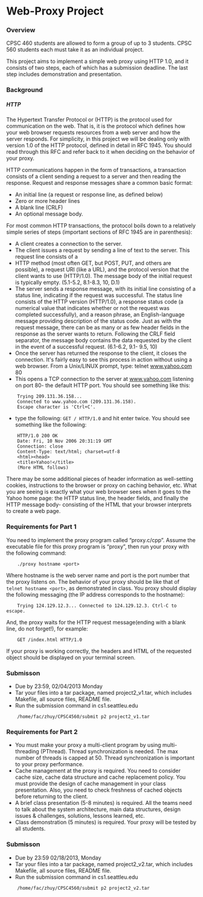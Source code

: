 # Web-Proxy Project

### Overview
CPSC 460 students are allowed to form a group of up to 3 students. CPSC 560 students each must take it as an individual project.

This project aims to implement a simple web proxy using HTTP 1.0, and it consists of two steps, each of which has a submission deadline. The last step includes demonstration and presentation.

### Background
##### HTTP
The Hypertext Transfer Protocol or (HTTP) is the protocol used for communication on the web. That is, it is the protocol which defines how your web browser requests resources from a web server and how the server responds. For simplicity, in this project we will be dealing only with version 1.0 of the HTTP protocol, defined in detail in RFC 1945. You should read through this RFC and refer back to it when deciding on the behavior of your proxy.

HTTP communications happen in the form of transactions, a transaction consists of a client sending a request to a server and then reading the response. Request and response messages share a common basic format:

* An initial line (a request or response line, as defined below)
* Zero or more header lines
* A blank line (CRLF)
* An optional message body.

For most common HTTP transactions, the protocol boils down to a relatively simple series of steps (important sections of RFC 1945 are in parenthesis):

* A client creates a connection to the server.
* The client issues a request by sending a line of text to the server. This request line consists of a
* HTTP method (most often GET, but POST, PUT, and others are possible), a request URI (like a URL), and the protocol version that the client wants to use (HTTP/1.0). The message body of the initial request is typically empty. (5.1-5.2, 8.1-8.3, 10, D.1)
* The server sends a response message, with its initial line consisting of a status line, indicating if the request was successful. The status line consists of the HTTP version (HTTP/1.0), a response status code (a numerical value that indicates whether or not the request was completed successfully), and a reason phrase, an English-language message providing description of the status code. Just as with the request message, there can be as many or as few header fields in the response as the server wants to return. Following the CRLF field separator, the message body contains the data requested by the client in the event of a successful request. (6.1-6.2, 9.1- 9.5, 10)
* Once the server has returned the response to the client, it closes the connection. It's fairly easy to see this process in action without using a web browser. From a Unix/LINUX prompt, type: telnet www.yahoo.com 80
* This opens a TCP connection to the server at www.yahoo.com listening on port 80- the default HTTP port. You should see something like this:
```
    Trying 209.131.36.158...
    Connected to www.yahoo.com (209.131.36.158).
    Escape character is 'Ctrl+C'.
```
* type the following: `GET / HTTP/1.0` and hit enter twice. You should see something like the following:
```
    HTTP/1.0 200 OK
    Date: Fri, 10 Nov 2006 20:31:19 GMT
    Connection: close
    Content-Type: text/html; charset=utf-8
    <html><head>
    <title>Yahoo!</title>
    (More HTML follows)
```

There may be some additional pieces of header information as well-setting cookies, instructions to the browser or proxy on caching behavior, etc. What you are seeing is exactly what your web browser sees when it goes to the Yahoo home page: the HTTP status line, the header fields, and finally the HTTP message body- consisting of the HTML that your browser interprets to create a web page.

### Requirements for Part 1
You need to implement the proxy program called “proxy.c/cpp”. Assume the executable file for this proxy program is “proxy”, then run your proxy with the following command:
```
    ./proxy hostname <port>
```
Where hostname is the web server name and port is the port number that the proxy listens on. The behavior of your proxy should be like that of `telnet hostname <port>`, as demonstrated in class. You proxy should display the following messaging (the IP address corresponds to the hostname):
```
    Trying 124.129.12.3... Connected to 124.129.12.3. Ctrl-C to escape.
```
And, the proxy waits for the HTTP request message(ending with a blank line, do not forget!), for example:
```
    GET /index.html HTTP/1.0
```
If your proxy is working correctly, the headers and HTML of the requested object should be displayed on your terminal screen.

### Submisson
* Due by 23:59, 02/04/2013 Monday
* Tar your files into a tar package, named project2_v1.tar, which includes Makefile, all source files, README file.
* Run the submission command in cs1.seattleu.edu
```
    /home/fac/zhuy/CPSC4560/submit p2 project2_v1.tar
```

### Requirements for Part 2
* You must make your proxy a multi-client program by using multi-threading (PThread). Thread synchronization is needed. The max number of threads is capped at 50. Thread synchronization is important to your proxy performance.
* Cache management at the proxy is required. You need to consider cache size, cache data structure and cache replacement policy. You must provide the design of cache management in your class presentation. Also, you need to check freshness of cached objects before returning to the client.
* A brief class presentation (5-8 minutes) is required. All the teams need to talk about the system architecture, main data structures, design issues & challenges, solutions, lessons learned, etc.
* Class demonstration (5 minutes) is required. Your proxy will be tested by all students.

### Submisson
* Due by 23:59 02/18/2013, Monday
* Tar your files into a tar package, named project2_v2.tar, which includes Makefile, all source files, README file.
* Run the submission command in cs1.seattleu.edu
```
    /home/fac/zhuy/CPSC4560/submit p2 project2_v2.tar
```